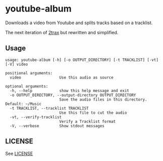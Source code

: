 # youtube-album

Downloads a video from Youtube and splits tracks based on a tracklist.

The next iteration of [2trax](https://github.com/lvm/2trax) but rewritten and simplified.

## Usage

```
usage: youtube-album [-h] [-o OUTPUT_DIRECTORY] [-t TRACKLIST] [-vt] [-V] video

positional arguments:
  video                 Use this audio as source

optional arguments:
  -h, --help            show this help message and exit
  -o OUTPUT_DIRECTORY, --output-directory OUTPUT_DIRECTORY
                        Save the audio files in this directory. Default: ~/Music
  -t TRACKLIST, --tracklist TRACKLIST
                        Use this file to cut the audio
  -vt, --verify-tracklist
                        Verify a Tracklist format
  -V, --verbose         Show stdout messages

```

## LICENSE 

See [LICENSE](LICENSE)
